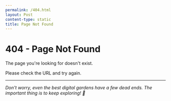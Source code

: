```yaml
---
permalink: /404.html
layout: Post
content-type: static
title: Page Not Found
---
```


# 404 - Page Not Found

The page you're looking for doesn't exist.

Please check the URL and try again.

---

*Don't worry, even the best digital gardens have a few dead ends. The important thing is to keep exploring! 🌱*